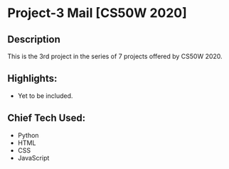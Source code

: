 # Project-3 Mail [CS50W 2020]


## Description

This is the 3rd project in the series of 7 projects offered by CS50W 2020.


## Highlights:

- Yet to be included.


## Chief Tech Used:

- Python
- HTML 
- CSS
- JavaScript
